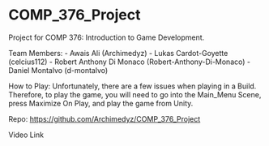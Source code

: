 # COMP_376_Project
Project for COMP 376: Introduction to Game Development. 

Team Members:
    - Awais Ali (Archimedyz)
    - Lukas Cardot-Goyette (celcius112)
    - Robert Anthony Di Monaco (Robert-Anthony-Di-Monaco)
    - Daniel Montalvo (d-montalvo)

How to Play:
	Unfortunately, there are a few issues when playing in a Build. Therefore, to play the game, you will need to go into the Main_Menu Scene, press Maximize On Play, and play the game from Unity. 

Repo: https://github.com/Archimedyz/COMP_376_Project

Video Link


